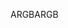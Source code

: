 <span data-ttu-id="62dc2-101">ARGB</span><span class="sxs-lookup"><span data-stu-id="62dc2-101">ARGB</span></span>